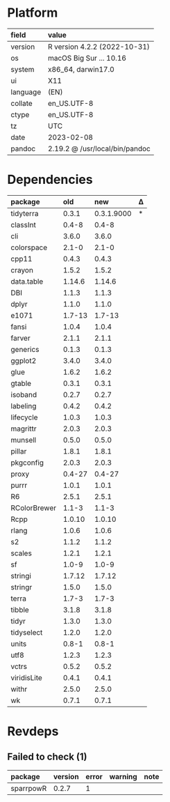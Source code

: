 # Platform

|field    |value                          |
|:--------|:------------------------------|
|version  |R version 4.2.2 (2022-10-31)   |
|os       |macOS Big Sur ... 10.16        |
|system   |x86_64, darwin17.0             |
|ui       |X11                            |
|language |(EN)                           |
|collate  |en_US.UTF-8                    |
|ctype    |en_US.UTF-8                    |
|tz       |UTC                            |
|date     |2023-02-08                     |
|pandoc   |2.19.2 @ /usr/local/bin/pandoc |

# Dependencies

|package      |old    |new        |Δ  |
|:------------|:------|:----------|:--|
|tidyterra    |0.3.1  |0.3.1.9000 |*  |
|classInt     |0.4-8  |0.4-8      |   |
|cli          |3.6.0  |3.6.0      |   |
|colorspace   |2.1-0  |2.1-0      |   |
|cpp11        |0.4.3  |0.4.3      |   |
|crayon       |1.5.2  |1.5.2      |   |
|data.table   |1.14.6 |1.14.6     |   |
|DBI          |1.1.3  |1.1.3      |   |
|dplyr        |1.1.0  |1.1.0      |   |
|e1071        |1.7-13 |1.7-13     |   |
|fansi        |1.0.4  |1.0.4      |   |
|farver       |2.1.1  |2.1.1      |   |
|generics     |0.1.3  |0.1.3      |   |
|ggplot2      |3.4.0  |3.4.0      |   |
|glue         |1.6.2  |1.6.2      |   |
|gtable       |0.3.1  |0.3.1      |   |
|isoband      |0.2.7  |0.2.7      |   |
|labeling     |0.4.2  |0.4.2      |   |
|lifecycle    |1.0.3  |1.0.3      |   |
|magrittr     |2.0.3  |2.0.3      |   |
|munsell      |0.5.0  |0.5.0      |   |
|pillar       |1.8.1  |1.8.1      |   |
|pkgconfig    |2.0.3  |2.0.3      |   |
|proxy        |0.4-27 |0.4-27     |   |
|purrr        |1.0.1  |1.0.1      |   |
|R6           |2.5.1  |2.5.1      |   |
|RColorBrewer |1.1-3  |1.1-3      |   |
|Rcpp         |1.0.10 |1.0.10     |   |
|rlang        |1.0.6  |1.0.6      |   |
|s2           |1.1.2  |1.1.2      |   |
|scales       |1.2.1  |1.2.1      |   |
|sf           |1.0-9  |1.0-9      |   |
|stringi      |1.7.12 |1.7.12     |   |
|stringr      |1.5.0  |1.5.0      |   |
|terra        |1.7-3  |1.7-3      |   |
|tibble       |3.1.8  |3.1.8      |   |
|tidyr        |1.3.0  |1.3.0      |   |
|tidyselect   |1.2.0  |1.2.0      |   |
|units        |0.8-1  |0.8-1      |   |
|utf8         |1.2.3  |1.2.3      |   |
|vctrs        |0.5.2  |0.5.2      |   |
|viridisLite  |0.4.1  |0.4.1      |   |
|withr        |2.5.0  |2.5.0      |   |
|wk           |0.7.1  |0.7.1      |   |

# Revdeps

## Failed to check (1)

|package   |version |error |warning |note |
|:---------|:-------|:-----|:-------|:----|
|sparrpowR |0.2.7   |1     |        |     |

